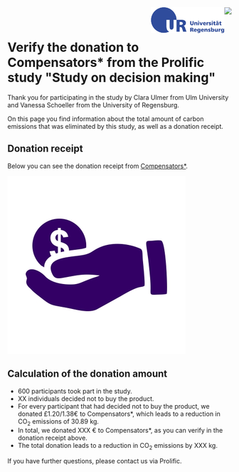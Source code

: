 <img align="right" height="80" src="https://github.com/Vanessa-project/Study/commit/1332a7e794fb326f982293d5a2439c848a6f318c#commitcomment-50520655.jpg">
<img align="right"  height="58" src="https://github.com/Vanessa-project/Experiment/raw/gh-pages/logo_regensburg.png">
<br>
<br>

# Verify the donation to Compensators* from the Prolific study "Study on decision making"


Thank you for participating in the study by Clara Ulmer from Ulm University and Vanessa Schoeller from the University of Regensburg.


On this page you find information about the total amount of carbon emissions that was eliminated by this study, as well as a donation receipt.


## Donation receipt

Below you can see the donation receipt from [Compensators*](https://www.compensators.org/).

![](https://github.com/Vanessa-project/Experiment/raw/gh-pages/monetary-donation.jpg)

## Calculation of the donation amount
 <ul>
  <li>600 participants took part in the study.</li>
  <li>XX individuals decided not to buy the product.</li>
  <li>For every participant that had decided not to buy the product, we donated £1.20/1.38€ to Compensators*, which leads to a reduction in CO<sub>2</sub> emissions of 30.89 kg. </li>
    <li>In total, we donated XXX € to Compensators*, as you can verify in the donation receipt above.</li>
      <li>The total donation leads to a reduction in CO<sub>2</sub> emissions by XXX kg. </li>
</ul> 

  
If you have further questions, please contact us via Prolific.

